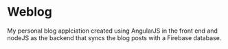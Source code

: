 # Weblog
My personal blog applciation created using AngularJS in the front end and nodeJS as the backend that syncs the blog posts with a Firebase database.
